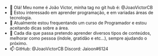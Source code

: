 - 👋 Olá! Meu nome é João Victor, minha tag no git hub é: @JoaoVictorCB
- 👀 Estou interessado em aprender programação, e em variadas áreas de tecnologia.
- 🌱 Atualmente estou frequentando um curso de Programador e estou aceitando dicas sobre a área.
- 💞️ Cada dia que passa pretendo aprender diversos tipos de conteúdos, melhorar como pessoa (índole, gratidão e etc...), sempre ajudando o próximo.
- 📫 GitHub: @JoaoVictorCB
     Discord: Jaioon#6124

<!---
JoaoVictorCB/JoaoVictorCB is a ✨ special ✨ repository because its `README.md` (this file) appears on your GitHub profile.
You can click the Preview link to take a look at your changes.
--->
